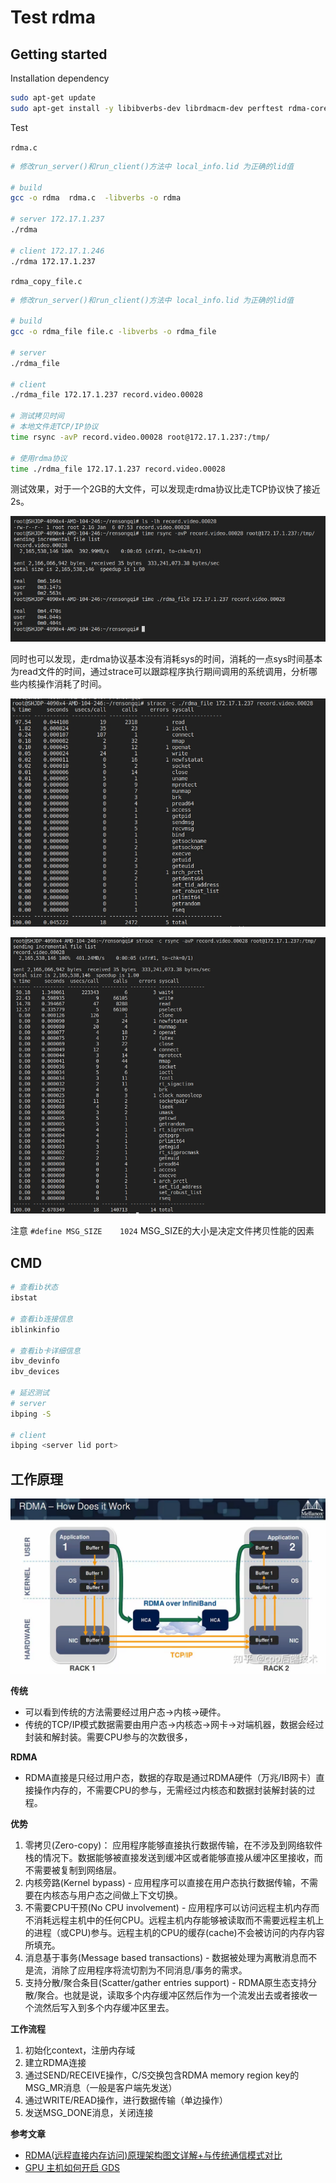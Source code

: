 # Test rdma


## Getting started

Installation dependency

```bash
sudo apt-get update
sudo apt-get install -y libibverbs-dev librdmacm-dev perftest rdma-core
```

Test

`rdma.c`
```bash
# 修改run_server()和run_client()方法中 local_info.lid 为正确的lid值

# build
gcc -o rdma  rdma.c  -libverbs -o rdma

# server 172.17.1.237
./rdma

# client 172.17.1.246
./rdma 172.17.1.237
```

`rdma_copy_file.c`

```bash
# 修改run_server()和run_client()方法中 local_info.lid 为正确的lid值

# build
gcc -o rdma_file file.c -libverbs -o rdma_file

# server
./rdma_file

# client
./rdma_file 172.17.1.237 record.video.00028

# 测试拷贝时间
# 本地文件走TCP/IP协议
time rsync -avP record.video.00028 root@172.17.1.237:/tmp/

# 使用rdma协议
time ./rdma_file 172.17.1.237 record.video.00028

```

测试效果，对于一个2GB的大文件，可以发现走rdma协议比走TCP协议快了接近2s。

![test](../../img/test.jpg)

同时也可以发现，走rdma协议基本没有消耗sys的时间，消耗的一点sys时间基本为read文件的时间，通过strace可以跟踪程序执行期间调用的系统调用，分析哪些内核操作消耗了时间。

![strace_rdma](../../img/strace_rdma.jpg)

![strace_rsync](../../img/strace_rsync.jpg)

注意 `#define MSG_SIZE    1024` MSG_SIZE的大小是决定文件拷贝性能的因素

## CMD

```bash
# 查看ib状态
ibstat

# 查看ib连接信息
iblinkinfio

# 查看ib卡详细信息
ibv_devinfo
ibv_devices

# 延迟测试
# server
ibping -S

# client
ibping <server lid port>

```

## 工作原理

![rdma](../../img/rdma.png)

**传统**
- 可以看到传统的方法需要经过用户态->内核->硬件。
- 传统的TCP/IP模式数据需要由用户态->内核态->网卡->对端机器，数据会经过封装和解封装。需要CPU参与的次数很多，


**RDMA**
- RDMA直接是只经过用户态，数据的存取是通过RDMA硬件（万兆/IB网卡）直接操作内存的，不需要CPU的参与，无需经过内核态和数据封装解封装的过程。

**优势**
1. 零拷贝(Zero-copy)： 应用程序能够直接执行数据传输，在不涉及到网络软件栈的情况下。数据能够被直接发送到缓冲区或者能够直接从缓冲区里接收，而不需要被复制到网络层。
2. 内核旁路(Kernel bypass) - 应用程序可以直接在用户态执行数据传输，不需要在内核态与用户态之间做上下文切换。
3. 不需要CPU干预(No CPU involvement) - 应用程序可以访问远程主机内存而不消耗远程主机中的任何CPU。远程主机内存能够被读取而不需要远程主机上的进程（或CPU)参与。远程主机的CPU的缓存(cache)不会被访问的内存内容所填充。
4. 消息基于事务(Message based transactions) - 数据被处理为离散消息而不是流，消除了应用程序将流切割为不同消息/事务的需求。
5. 支持分散/聚合条目(Scatter/gather entries support) - RDMA原生态支持分散/聚合。也就是说，读取多个内存缓冲区然后作为一个流发出去或者接收一个流然后写入到多个内存缓冲区里去。

**工作流程**
1. 初始化context，注册内存域
2. 建立RDMA连接
3. 通过SEND/RECEIVE操作，C/S交换包含RDMA memory region key的MSG_MR消息（一般是客户端先发送）
4. 通过WRITE/READ操作，进行数据传输（单边操作）
5. 发送MSG_DONE消息，关闭连接


**参考文章**
- [RDMA(远程直接内存访问)原理架构图文详解+与传统通信模式对比](https://zhuanlan.zhihu.com/p/701779103)
- [GPU 主机如何开启 GDS](https://www.chenshaowen.com/blog/how-to-enable-gds-on-gpu-host.html)